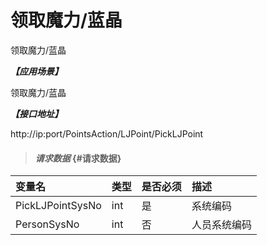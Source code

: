 # 领取魔力/蓝晶

领取魔力/蓝晶

_**【应用场景】**_

领取魔力/蓝晶

_**【接口地址】**_

http://ip:port/PointsAction/LJPoint/PickLJPoint

> #### _请求数据_ {#请求数据}

| 变量名 | 类型 | 是否必须 | 描述 |
| :--- | :--- | :--- | :--- |
| PickLJPointSysNo| int| 是 | 系统编码|
| PersonSysNo| int | 否 |人员系统编码 |








